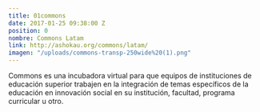 ```yaml
---
title: 01commons
date: 2017-01-25 09:38:00 Z
position: 0
nombre: Commons Latam
link: http://ashokau.org/commons/latam/
imagen: "/uploads/commons-transp-250wide%20(1).png"
---
```


Commons es una incubadora virtual para que equipos de instituciones de educación superior trabajen en la integración de temas específicos de la educación en innovación social en su institución, facultad, programa curricular u otro.
